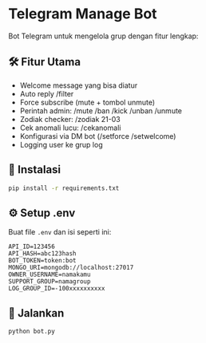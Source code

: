 # Telegram Manage Bot

Bot Telegram untuk mengelola grup dengan fitur lengkap:

## 🛠 Fitur Utama

- Welcome message yang bisa diatur
- Auto reply /filter <pesan>
- Force subscribe (mute + tombol unmute)
- Perintah admin: /mute /ban /kick /unban /unmute
- Zodiak checker: /zodiak 21-03
- Cek anomali lucu: /cekanomali
- Konfigurasi via DM bot (/setforce /setwelcome)
- Logging user ke grup log

## 🧾 Instalasi

```bash
pip install -r requirements.txt
```

## ⚙️ Setup .env

Buat file `.env` dan isi seperti ini:

```
API_ID=123456
API_HASH=abc123hash
BOT_TOKEN=token:bot
MONGO_URI=mongodb://localhost:27017
OWNER_USERNAME=namakamu
SUPPORT_GROUP=namagroup
LOG_GROUP_ID=-100xxxxxxxxxx
```

## 🚀 Jalankan

```bash
python bot.py
```
